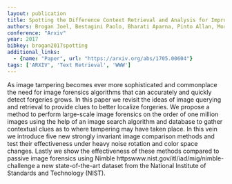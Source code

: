 ```yaml
---
layout: publication
title: Spotting the Difference Context Retrieval and Analysis for Improved Forgery Detection and Localization
authors: Brogan Joel, Bestagini Paolo, Bharati Aparna, Pinto Allan, Moreira Daniel, Bowyer Kevin, Flynn Patrick, Rocha Anderson, Scheirer Walter
conference: "Arxiv"
year: 2017
bibkey: brogan2017spotting
additional_links:
  - {name: "Paper", url: "https://arxiv.org/abs/1705.00604"}
tags: ['ARXIV', 'Text Retrieval', 'WWW']
---
```

As image tampering becomes ever more sophisticated and commonplace the need for image forensics algorithms that can accurately and quickly detect forgeries grows. In this paper we revisit the ideas of image querying and retrieval to provide clues to better localize forgeries. We propose a method to perform large-scale image forensics on the order of one million images using the help of an image search algorithm and database to gather contextual clues as to where tampering may have taken place. In this vein we introduce five new strongly invariant image comparison methods and test their effectiveness under heavy noise rotation and color space changes. Lastly we show the effectiveness of these methods compared to passive image forensics using Nimble httpswww.nist.gov/itl/iad/mig/nimble-challenge a new state-of-the-art dataset from the National Institute of Standards and Technology (NIST).
